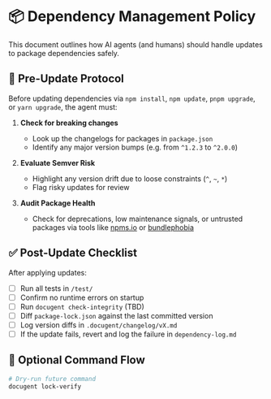 # 📦 Dependency Management Policy

This document outlines how AI agents (and humans) should handle updates to package dependencies safely.

## 🧠 Pre-Update Protocol

Before updating dependencies via `npm install`, `npm update`, `pnpm upgrade`, or `yarn upgrade`, the agent must:

1. **Check for breaking changes**
   - Look up the changelogs for packages in `package.json`
   - Identify any major version bumps (e.g. from `^1.2.3` to `^2.0.0`)

2. **Evaluate Semver Risk**
   - Highlight any version drift due to loose constraints (`^`, `~`, `*`)
   - Flag risky updates for review

3. **Audit Package Health**
   - Check for deprecations, low maintenance signals, or untrusted packages via tools like [npms.io](https://npms.io/) or [bundlephobia](https://bundlephobia.com/)

## ✅ Post-Update Checklist

After applying updates:

- [ ] Run all tests in `/test/`
- [ ] Confirm no runtime errors on startup
- [ ] Run `docugent check-integrity` (TBD)
- [ ] Diff `package-lock.json` against the last committed version
- [ ] Log version diffs in `.docugent/changelog/vX.md`
- [ ] If the update fails, revert and log the failure in `dependency-log.md`

## 📘 Optional Command Flow

```bash
# Dry-run future command
docugent lock-verify
